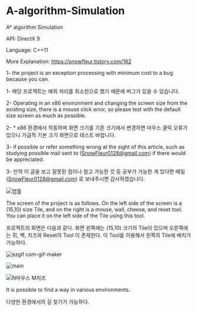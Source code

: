 # A-algorithm-Simulation
A* algorithm Simulation

API: DirectX 9

Language: C++11

More Explanation: https://snowfleur.tistory.com/162

1- the project is an exception processing with minimum cost to a bug because you can.

1- 해당 프로젝트는 예외 처리를 최소한으로 했기 때문에 버그가 있을 수 있습니다.

2- Operating in an x86 environment and changing the screen size from the existing size, there is a mouse click error, so please test with the default size screen as much as possible.

2- * x86 환경에서 작동하며 화면 크기를 기존 크기에서 변경하면 마우스 클릭 오류가 있으니 가급적 기본 크기 화면으로 테스트 바랍니다.

3- if possible or refer something wrong at the sight of this article, such as studying possible mail sent to (SnowFleur0128@gmail.com) if there would be appreciated.

3- 만약 이 글을 보고 잘못된 점이나 참고 가능한 것 등 공부가 가능한 게 있다면 메일(SnowFleur0128@gmail.com) 로 보내주시면 감사하겠습니다.


![맵툴](https://user-images.githubusercontent.com/32999507/92305536-2bc1be00-efc3-11ea-87b5-d76619521029.gif)

The screen of the project is as follows. On the left side of the screen is a (15,10) size Tile, and on the right is a mouse, wall, cheese, and reset tool. You can place it on the left side of the Tile using this tool.

프로젝트의 화면은 다음과 같다. 화면 왼쪽에는 (15,10) 크기의 Tile이 있으며 오른쪽에는 쥐, 벽, 치즈와 Reset의 Tool 이 존재한다. 이 Tool을 이용해서 왼쪽의 Tile에 배치가 가능하다.

![ezgif com-gif-maker](https://user-images.githubusercontent.com/32999507/92305590-aab6f680-efc3-11ea-8a7e-2b215ae21a43.gif)


![main](https://user-images.githubusercontent.com/32999507/92305572-80fdcf80-efc3-11ea-8e14-8fedea19f49a.gif)

![N마우스 M치즈](https://user-images.githubusercontent.com/32999507/92305581-8d822800-efc3-11ea-8c73-0a6745f9e91d.gif)



It is possible to find a way in various environments.

다양한 환경에서의 길 찾기가 가능하다.
